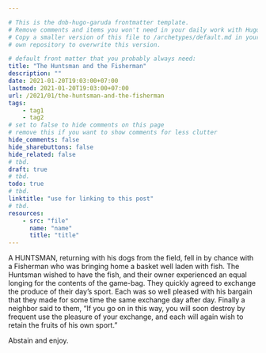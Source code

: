 ```yaml
---

# This is the dnb-hugo-garuda frontmatter template. 
# Remove comments and items you won't need in your daily work with Hugo.
# Copy a smaller version of this file to /archetypes/default.md in your
# own repository to overwrite this version.

# default front matter that you probably always need:
title: "The Huntsman and the Fisherman"
description: ""
date: 2021-01-20T19:03:00+07:00
lastmod: 2021-01-20T19:03:00+07:00
url: /2021/01/the-huntsman-and-the-fisherman
tags:
    - tag1
    - tag2
# set to false to hide comments on this page
# remove this if you want to show comments for less clutter
hide_comments: false
hide_sharebuttons: false
hide_related: false
# tbd.
draft: true
# tbd.
todo: true
# tbd.
linktitle: "use for linking to this post"
# tbd.
resources:
    - src: "file"
      name: "name"
      title: "title"
---
```

A HUNTSMAN, returning with his dogs from the field, fell in by chance with a Fisherman who was bringing home a basket well laden with fish. The Huntsman wished to have the fish, and their owner experienced an equal longing for the contents of the game-bag. They quickly agreed to exchange the produce of their day’s sport. Each was so well pleased with his bargain that they made for some time the same exchange day after day. Finally a neighbor said to them, “If you go on in this way, you will soon destroy by frequent use the pleasure of your exchange, and each will again wish to retain the fruits of his own sport.”

Abstain and enjoy.

